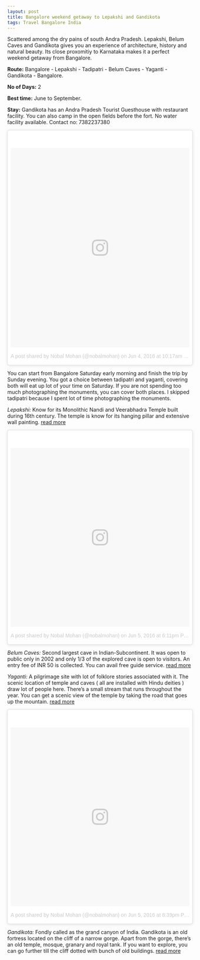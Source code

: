 ```yaml
---
layout: post
title: Bangalore weekend getaway to Lepakshi and Gandikota
tags: Travel Bangalore India
---
```

Scattered among the dry pains of south Andra Pradesh. Lepakshi, Belum Caves and Gandikota gives you an experience of architecture, history and natural beauty. Its close proxomitiy to Karnataka makes it a perfect weekend getaway from Bangalore.

**Route:**
Bangalore - Lepakshi - Tadipatri - Belum Caves - Yaganti - Gandikota - Bangalore.

**No of Days:** 2

**Best time:** June to September.

**Stay:** Gandikota has an Andra Pradesh Tourist Guesthouse with restaurant facility. You can also camp in the open fields before the fort. No water facility available. Contact no: 7382237380


<div class="instagram-block">
<blockquote class="instagram-media" data-instgrm-version="7" style=" background:#FFF; border:0; border-radius:3px; box-shadow:0 0 1px 0 rgba(0,0,0,0.5),0 1px 10px 0 rgba(0,0,0,0.15); margin: 1px; max-width:658px; padding:0; width:99.375%; width:-webkit-calc(100% - 2px); width:calc(100% - 2px);"><div style="padding:8px;"> <div style=" background:#F8F8F8; line-height:0; margin-top:40px; padding:55.69444444444444% 0; text-align:center; width:100%;"> <div style=" background:url(data:image/png;base64,iVBORw0KGgoAAAANSUhEUgAAACwAAAAsCAMAAAApWqozAAAABGdBTUEAALGPC/xhBQAAAAFzUkdCAK7OHOkAAAAMUExURczMzPf399fX1+bm5mzY9AMAAADiSURBVDjLvZXbEsMgCES5/P8/t9FuRVCRmU73JWlzosgSIIZURCjo/ad+EQJJB4Hv8BFt+IDpQoCx1wjOSBFhh2XssxEIYn3ulI/6MNReE07UIWJEv8UEOWDS88LY97kqyTliJKKtuYBbruAyVh5wOHiXmpi5we58Ek028czwyuQdLKPG1Bkb4NnM+VeAnfHqn1k4+GPT6uGQcvu2h2OVuIf/gWUFyy8OWEpdyZSa3aVCqpVoVvzZZ2VTnn2wU8qzVjDDetO90GSy9mVLqtgYSy231MxrY6I2gGqjrTY0L8fxCxfCBbhWrsYYAAAAAElFTkSuQmCC); display:block; height:44px; margin:0 auto -44px; position:relative; top:-22px; width:44px;"></div></div><p style=" color:#c9c8cd; font-family:Arial,sans-serif; font-size:14px; line-height:17px; margin-bottom:0; margin-top:8px; overflow:hidden; padding:8px 0 7px; text-align:center; text-overflow:ellipsis; white-space:nowrap;"><a href="https://www.instagram.com/p/BGPZndrJa4u/" style=" color:#c9c8cd; font-family:Arial,sans-serif; font-size:14px; font-style:normal; font-weight:normal; line-height:17px; text-decoration:none;" target="_blank">A post shared by Nobal Mohan (@nobalmohan)</a> on <time style=" font-family:Arial,sans-serif; font-size:14px; line-height:17px;" datetime="2016-06-04T17:17:04+00:00">Jun 4, 2016 at 10:17am PDT</time></p></div></blockquote>
<script async defer src="//platform.instagram.com/en_US/embeds.js"></script>
</div>


You can start from Bangalore Saturday early morning and finish the trip by Sunday evening. You got a choice between tadipatri and yaganti, covering both will eat up lot of your time on Saturday. If you are not spending too much photographing the monuments, you can cover both places. I skipped tadipatri because I spent lot of time photographing the monuments.

*Lepakshi:* Know for its Monolithic Nandi and Veerabhadra Temple built during 16th century. The temple is know for its hanging pillar and extensive wall painting. [read more](https://en.wikipedia.org/wiki/Veerabhadra_Temple,_Lepakshi)

<div class="instagram-block">
<blockquote class="instagram-media" data-instgrm-version="7" style=" background:#FFF; border:0; border-radius:3px; box-shadow:0 0 1px 0 rgba(0,0,0,0.5),0 1px 10px 0 rgba(0,0,0,0.15); margin: 1px; max-width:658px; padding:0; width:99.375%; width:-webkit-calc(100% - 2px); width:calc(100% - 2px);"><div style="padding:8px;"> <div style=" background:#F8F8F8; line-height:0; margin-top:40px; padding:50.0% 0; text-align:center; width:100%;"> <div style=" background:url(data:image/png;base64,iVBORw0KGgoAAAANSUhEUgAAACwAAAAsCAMAAAApWqozAAAABGdBTUEAALGPC/xhBQAAAAFzUkdCAK7OHOkAAAAMUExURczMzPf399fX1+bm5mzY9AMAAADiSURBVDjLvZXbEsMgCES5/P8/t9FuRVCRmU73JWlzosgSIIZURCjo/ad+EQJJB4Hv8BFt+IDpQoCx1wjOSBFhh2XssxEIYn3ulI/6MNReE07UIWJEv8UEOWDS88LY97kqyTliJKKtuYBbruAyVh5wOHiXmpi5we58Ek028czwyuQdLKPG1Bkb4NnM+VeAnfHqn1k4+GPT6uGQcvu2h2OVuIf/gWUFyy8OWEpdyZSa3aVCqpVoVvzZZ2VTnn2wU8qzVjDDetO90GSy9mVLqtgYSy231MxrY6I2gGqjrTY0L8fxCxfCBbhWrsYYAAAAAElFTkSuQmCC); display:block; height:44px; margin:0 auto -44px; position:relative; top:-22px; width:44px;"></div></div><p style=" color:#c9c8cd; font-family:Arial,sans-serif; font-size:14px; line-height:17px; margin-bottom:0; margin-top:8px; overflow:hidden; padding:8px 0 7px; text-align:center; text-overflow:ellipsis; white-space:nowrap;"><a href="https://www.instagram.com/p/BGS0sFnpawi/" style=" color:#c9c8cd; font-family:Arial,sans-serif; font-size:14px; font-style:normal; font-weight:normal; line-height:17px; text-decoration:none;" target="_blank">A post shared by Nobal Mohan (@nobalmohan)</a> on <time style=" font-family:Arial,sans-serif; font-size:14px; line-height:17px;" datetime="2016-06-06T01:11:21+00:00">Jun 5, 2016 at 6:11pm PDT</time></p></div></blockquote>
<script async defer src="//platform.instagram.com/en_US/embeds.js"></script>
</div>

*Belum Caves:* Second largest cave in Indian-Subcontinent. It was open to public only in 2002 and only 1/3 of the explored cave is open to visitors. An entry fee of INR 50 is collected. You can avail free guide service. [read more](https://en.wikipedia.org/wiki/Belum_Caves)

<div class="instagram-block">

</div>

*Yaganti:* A pilgrimage site with lot of folklore stories associated with it. The scenic location of temple and caves ( all are installed with Hindu deities ) draw lot of people here. There’s a small stream that runs throughout the year. You can get a scenic view of the temple by taking the road that goes up the mountain. [read more](https://en.wikipedia.org/wiki/Yaganti_temple)

<div class="instagram-block">
<blockquote class="instagram-media" data-instgrm-version="7" style=" background:#FFF; border:0; border-radius:3px; box-shadow:0 0 1px 0 rgba(0,0,0,0.5),0 1px 10px 0 rgba(0,0,0,0.15); margin: 1px; max-width:658px; padding:0; width:99.375%; width:-webkit-calc(100% - 2px); width:calc(100% - 2px);"><div style="padding:8px;"> <div style=" background:#F8F8F8; line-height:0; margin-top:40px; padding:50.0% 0; text-align:center; width:100%;"> <div style=" background:url(data:image/png;base64,iVBORw0KGgoAAAANSUhEUgAAACwAAAAsCAMAAAApWqozAAAABGdBTUEAALGPC/xhBQAAAAFzUkdCAK7OHOkAAAAMUExURczMzPf399fX1+bm5mzY9AMAAADiSURBVDjLvZXbEsMgCES5/P8/t9FuRVCRmU73JWlzosgSIIZURCjo/ad+EQJJB4Hv8BFt+IDpQoCx1wjOSBFhh2XssxEIYn3ulI/6MNReE07UIWJEv8UEOWDS88LY97kqyTliJKKtuYBbruAyVh5wOHiXmpi5we58Ek028czwyuQdLKPG1Bkb4NnM+VeAnfHqn1k4+GPT6uGQcvu2h2OVuIf/gWUFyy8OWEpdyZSa3aVCqpVoVvzZZ2VTnn2wU8qzVjDDetO90GSy9mVLqtgYSy231MxrY6I2gGqjrTY0L8fxCxfCBbhWrsYYAAAAAElFTkSuQmCC); display:block; height:44px; margin:0 auto -44px; position:relative; top:-22px; width:44px;"></div></div><p style=" color:#c9c8cd; font-family:Arial,sans-serif; font-size:14px; line-height:17px; margin-bottom:0; margin-top:8px; overflow:hidden; padding:8px 0 7px; text-align:center; text-overflow:ellipsis; white-space:nowrap;"><a href="https://www.instagram.com/p/BGTFpfFJa2U/" style=" color:#c9c8cd; font-family:Arial,sans-serif; font-size:14px; font-style:normal; font-weight:normal; line-height:17px; text-decoration:none;" target="_blank">A post shared by Nobal Mohan (@nobalmohan)</a> on <time style=" font-family:Arial,sans-serif; font-size:14px; line-height:17px;" datetime="2016-06-06T03:39:32+00:00">Jun 5, 2016 at 8:39pm PDT</time></p></div></blockquote>
<script async defer src="//platform.instagram.com/en_US/embeds.js"></script>
</div>


*Gandikota:* Fondly called as the grand canyon of India. Gandikota is an old fortress located on the cliff of a narrow gorge. Apart from the gorge, there’s an old temple, mosque, granary and royal tank. If you want to explore, you can go further till the cliff dotted with bunch of old buildings. [read more](https://en.wikipedia.org/wiki/Gandikota)
